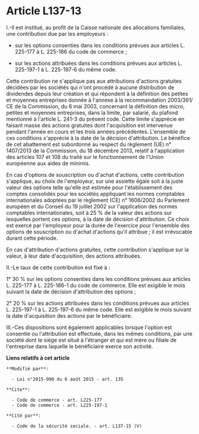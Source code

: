 # Article L137-13

I.-Il est institué, au profit de la Caisse nationale des allocations familiales, une contribution due par les employeurs :

- sur les options consenties dans les conditions prévues aux articles L. 225-177 à L. 225-186 du code de commerce ;

- sur les actions attribuées dans les conditions prévues aux articles L. 225-197-1 à L. 225-197-6 du même code. 

Cette contribution ne s'applique pas aux attributions d'actions gratuites décidées par les sociétés qui n'ont procédé à
aucune distribution de dividendes depuis leur création et qui répondent à la définition des petites et moyennes entreprises
donnée à l'annexe à la recommandation 2003/361/ CE de la Commission, du 6 mai 2003, concernant la définition des micro,
petites et moyennes entreprises, dans la limite, par salarié, du plafond mentionné à l'article L. 241-3 du présent code.
Cette limite s'apprécie en faisant masse des actions gratuites dont l'acquisition est intervenue pendant l'année en cours et
les trois années précédentes. L'ensemble de ces conditions s'apprécie à la date de la décision d'attribution. Le bénéfice de
cet abattement est subordonné au respect du règlement (UE) n° 1407/2013 de la Commission, du 18 décembre 2013, relatif à
l'application des articles 107 et 108 du traité sur le fonctionnement de l'Union européenne aux aides de minimis. 

En cas d'options de souscription ou d'achat d'actions, cette contribution s'applique, au choix de l'employeur, sur une
assiette égale soit à la juste valeur des options telle qu'elle est estimée pour l'établissement des comptes consolidés pour
les sociétés appliquant les normes comptables internationales adoptées par le règlement (CE) n° 1606/2002 du Parlement
européen et du Conseil du 19 juillet 2002 sur l'application des normes comptables internationales, soit à 25 % de la valeur
des actions sur lesquelles portent ces options, à la date de décision d'attribution. Ce choix est exercé par l'employeur pour
la durée de l'exercice pour l'ensemble des options de souscription ou d'achat d'actions qu'il attribue ; il est irrévocable
durant cette période. 

En cas d'attribution d'actions gratuites, cette contribution s'applique sur la valeur, à leur date d'acquisition, des actions
attribuées. 

II.-Le taux de cette contribution est fixé à : 

1° 30 % sur les options consenties dans les conditions prévues aux articles L. 225-177 à L. 225-186-1 du code de commerce.
Elle est exigible le mois suivant la date de décision d'attribution des options ; 

2° 20 % sur les actions attribuées dans les conditions prévues aux articles L. 225-197-1 à L. 225-197-6 du même code. Elle
est exigible le mois suivant la date d'acquisition des actions par le bénéficiaire. 

III.-Ces dispositions sont également applicables lorsque l'option est consentie ou l'attribution est effectuée, dans les
mêmes conditions, par une société dont le siège est situé à l'étranger et qui est mère ou filiale de l'entreprise dans
laquelle le bénéficiaire exerce son activité.

**Liens relatifs à cet article**

	**Modifié par**:

	  - Loi n°2015-990 du 6 août 2015 - art. 135

	**Cite**:

	  - Code de commerce - art. L225-177
	  - Code de commerce - art. L225-197-1

	**Cité par**:

	  - Code de la sécurité sociale. - art. L137-15 (V)
